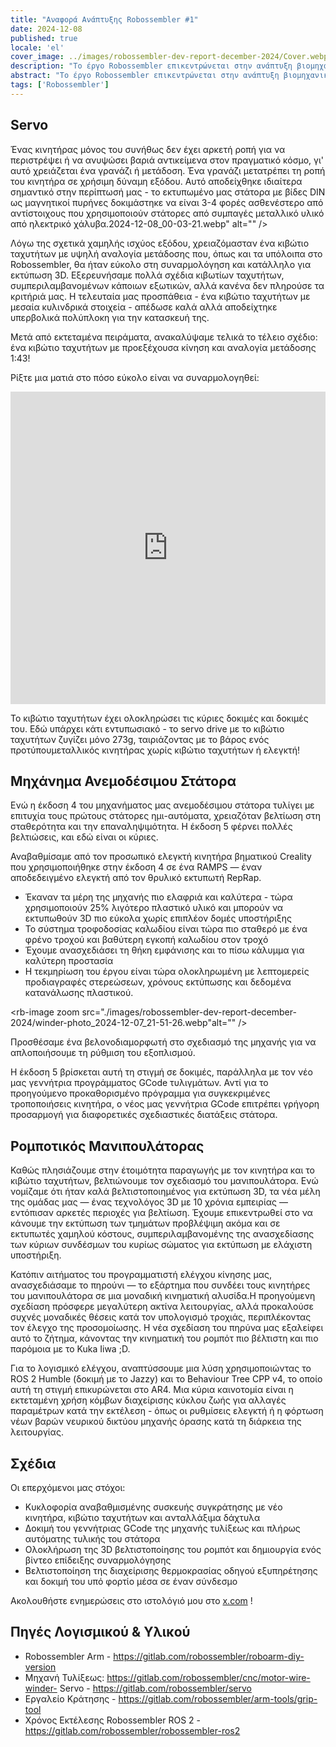 ```yaml
---
title: "Αναφορά Ανάπτυξης Robossembler #1"
date: 2024-12-08
published: true
locale: 'el'
cover_image: ../images/robossembler-dev-report-december-2024/Cover.webp
description: "Το έργο Robossembler επικεντρώνεται στην ανάπτυξη βιομηχανικών ρομπότ και εργαλείων για την παραγωγή τους που είναι προσβάσιμα σε οποιονδήποτε ερασιτέχνη DIY. Σε αυτό το άρθρο, θα μοιραστούμε την τρέχουσα πρόοδό μας - ένα ενημερωμένο και δοκιμασμένο γρανάζι, η 5η έκδοση της μηχανής τυλίξεως και ένας ρομπότ μεταφορέας με επιπλέον βελτιστοποιήσεις για εκτύπωση 3D!"
abstract: "Το έργο Robossembler επικεντρώνεται στην ανάπτυξη βιομηχανικών ρομπότ και εργαλείων για την παραγωγή τους που είναι προσβάσιμα σε οποιονδήποτε ερασιτέχνη DIY. Σε αυτό το άρθρο, θα μοιραστούμε την τρέχουσα πρόοδό μας - ένα ενημερωμένο και δοκιμασμένο γρανάζι, η 5η έκδοση της μηχανής τυλίξεως και ένας ρομπότ μεταφορέας με επιπλέον βελτιστοποιήσεις για εκτύπωση 3D!"
tags: ['Robossembler']
---
```



## Servo

Ένας κινητήρας μόνος του συνήθως δεν έχει αρκετή ροπή για να περιστρέψει ή να ανυψώσει βαριά αντικείμενα στον πραγματικό κόσμο, γι' αυτό χρειάζεται ένα γρανάζι ή μετάδοση. Ένα γρανάζι μετατρέπει τη ροπή του κινητήρα σε χρήσιμη δύναμη εξόδου. Αυτό αποδείχθηκε ιδιαίτερα σημαντικό στην περίπτωσή μας - το εκτυπωμένο μας στάτορα με βίδες DIN ως μαγνητικοί πυρήνες δοκιμάστηκε να είναι 3-4 φορές ασθενέστερο από αντίστοιχους που χρησιμοποιούν στάτορες από συμπαγές μεταλλικό υλικό από ηλεκτρικό χάλυβα.2024-12-08_00-03-21.webp" alt="" />

Λόγω της σχετικά χαμηλής ισχύος εξόδου, χρειαζόμασταν ένα κιβώτιο ταχυτήτων με υψηλή αναλογία μετάδοσης που, όπως και τα υπόλοιπα στο Robossembler, θα ήταν εύκολο στη συναρμολόγηση και κατάλληλο για εκτύπωση 3D. Εξερευνήσαμε πολλά σχέδια κιβωτίων ταχυτήτων, συμπεριλαμβανομένων κάποιων εξωτικών, αλλά κανένα δεν πληρούσε τα κριτήριά μας. Η τελευταία μας προσπάθεια - ένα κιβώτιο ταχυτήτων με μεσαία κυλινδρικά στοιχεία - απέδωσε καλά αλλά αποδείχτηκε υπερβολικά πολύπλοκη για την κατασκευή της.

Μετά από εκτεταμένα πειράματα, ανακαλύψαμε τελικά το τέλειο σχέδιο: ένα κιβώτιο ταχυτήτων με προεξέχουσα κίνηση και αναλογία μετάδοσης 1:43!

<rb-image zoom src="./images/robossembler-dev-report-december-2024/reducer-photo_2024-12-07_21-54-20.webp" alt="" />

Ρίξτε μια ματιά στο πόσο εύκολο είναι να συναρμολογηθεί:

<iframe width="100%" height="500" src="https://www.youtube.com/embed/0vXwFmTB_L4?si=soNbSNKg9tjPWY1f" title="YouTube video player" frameborder="0" allow="accelerometer; autoplay; clipboard-write; encrypted-media; gyroscope; picture-in-picture; web-share" referrerpolicy="strict-origin-when-cross-origin" allowfullscreen></iframe>

Το κιβώτιο ταχυτήτων έχει ολοκληρώσει τις κύριες δοκιμές και δοκιμές του. Εδώ υπάρχει κάτι εντυπωσιακό - το servo drive με το κιβώτιο ταχυτήτων ζυγίζει μόνο 273g, ταιριάζοντας με το βάρος ενός προτύπουμεταλλικός κινητήρας χωρίς κιβώτιο ταχυτήτων ή ελεγκτή!

<rb-image zoom src="./images/robossembler-dev-report-december-2024/reducer-photo_2024-12-08_14-02-33.webp" alt="" />

## Μηχάνημα Ανεμοδέσιμου Στάτορα

Ενώ η έκδοση 4 του μηχανήματος μας ανεμοδέσιμου στάτορα τυλίγει με επιτυχία τους πρώτους στάτορες ημι-αυτόματα, χρειαζόταν βελτίωση στη σταθερότητα και την επαναληψιμότητα. Η έκδοση 5 φέρνει πολλές βελτιώσεις, και εδώ είναι οι κύριες.

Αναβαθμίσαμε από τον προσωπικό ελεγκτή κινητήρα βηματικού Creality που χρησιμοποιήθηκε στην έκδοση 4 σε ένα RAMPS — έναν αποδεδειγμένο ελεγκτή από τον θρυλικό εκτυπωτή RepRap.

<rb-image zoom src="./images/robossembler-dev-report-december-2024/winder-photo_2024-12-07_21-50-12.webp" alt="" />

- Έκαναν τα μέρη της μηχανής πιο ελαφριά και καλύτερα - τώρα χρησιμοποιούν 25% λιγότερο πλαστικό υλικό και μπορούν να εκτυπωθούν 3D πιο εύκολα χωρίς επιπλέον δομές υποστήριξης
- Το σύστημα τροφοδοσίας καλωδίου είναι τώρα πιο σταθερό με ένα φρένο τροχού και βαθύτερη εγκοπή καλωδίου στον τροχό
- Έχουμε ανασχεδιάσει τη θήκη εμφάνισης και το πίσω κάλυμμα για καλύτερη προστασία
- Η τεκμηρίωση του έργου είναι τώρα ολοκληρωμένη με λεπτομερείς προδιαγραφές στερεώσεων, χρόνους εκτύπωσης και δεδομένα κατανάλωσης πλαστικού.

<rb-image zoom src="./images/robossembler-dev-report-december-2024/winder-photo_2024-12-07_21-51-26.webp"alt="" />

Προσθέσαμε ένα βελονοδιαμορφωτή στο σχεδιασμό της μηχανής για να απλοποιήσουμε τη ρύθμιση του εξοπλισμού.

<rb-image zoom src="./images/robossembler-dev-report-december-2024/winder-photo_2024-12-04_11-41-56.webp" alt="" />

Η έκδοση 5 βρίσκεται αυτή τη στιγμή σε δοκιμές, παράλληλα με τον νέο μας γεννήτρια προγράμματος GCode τυλιγμάτων. Αντί για το προηγούμενο προκαθορισμένο πρόγραμμα για συγκεκριμένες τροποποιήσεις κινητήρα, ο νέος μας γεννήτρια GCode επιτρέπει γρήγορη προσαρμογή για διαφορετικές σχεδιαστικές διατάξεις στάτορα.

## Ρομποτικός Μανιπουλάτορας

Καθώς πλησιάζουμε στην έτοιμότητα παραγωγής με τον κινητήρα και το κιβώτιο ταχυτήτων, βελτιώνουμε τον σχεδιασμό του μανιπουλάτορα. Ενώ νομίζαμε ότι ήταν καλά βελτιστοποιημένος για εκτύπωση 3D, τα νέα μέλη της ομάδας μας — ένας τεχνολόγος 3D με 10 χρόνια εμπειρίας — εντόπισαν αρκετές περιοχές για βελτίωση. Έχουμε επικεντρωθεί στο να κάνουμε την εκτύπωση των τμημάτων προβλέψιμη ακόμα και σε εκτυπωτές χαμηλού κόστους, συμπεριλαμβανομένης της ανασχεδίασης των κύριων συνδέσμων του κυρίως σώματος για εκτύπωση με ελάχιστη υποστήριξη.

<rb-image zoom src="./images/robossembler-dev-report-december-2024/3d-supports.webp" alt="" />

<rb-image zoom src="./images/robossembler-dev-report-december-2024/roboarm-3d-optimize-photo_2024-11-20_15-56-53.webp" alt="" />

Κατόπιν αιτήματος του προγραμματιστή ελέγχου κίνησης μας, ανασχεδιάσαμε το πηρούνι — το εξάρτημα που συνδέει τους κινητήρες του μανιπουλάτορα σε μια μοναδική κινηματική αλυσίδα.Η προηγούμενη σχεδίαση πρόσφερε μεγαλύτερη ακτίνα λειτουργίας, αλλά προκαλούσε συχνές μοναδικές θέσεις κατά τον υπολογισμό τροχιάς, περιπλέκοντας τον έλεγχο της προσομοίωσης. Η νέα σχεδίαση του πηρύνα μας εξαλείφει αυτό το ζήτημα, κάνοντας την κινηματική του ρομπότ πιο βέλτιστη και πιο παρόμοια με το Kuka Iiwa ;D.

<rb-image zoom src="./images/robossembler-dev-report-december-2024/fork-roboarm-photo_2024-12-07_11-39-31.webp" alt="" />

Για το λογισμικό ελέγχου, αναπτύσσουμε μια λύση χρησιμοποιώντας το ROS 2 Humble (δοκιμή με το Jazzy) και το Behaviour Tree CPP v4, το οποίο αυτή τη στιγμή επικυρώνεται στο AR4. Μια κύρια καινοτομία είναι η εκτεταμένη χρήση κόμβων διαχείρισης κύκλου ζωής για αλλαγές παραμέτρων κατά την εκτέλεση - όπως οι ρυθμίσεις ελεγκτή ή η φόρτωση νέων βαρών νευρικού δικτύου μηχανής όρασης κατά τη διάρκεια της λειτουργίας.

## Σχέδια

Οι επερχόμενοι μας στόχοι:

- Κυκλοφορία αναβαθμισμένης συσκευής συγκράτησης με νέο κινητήρα, κιβώτιο ταχυτήτων και ανταλλάξιμα δάχτυλα
- Δοκιμή του γεννήτριας GCode της μηχανής τυλίξεως και πλήρως αυτόματης τυλικής του στάτορα
- Ολοκλήρωση της 3D βελτιστοποίησης του ρομπότ και δημιουργία ενός βίντεο επίδειξης συναρμολόγησης
- Βελτιστοποίηση της διαχείρισης θερμοκρασίας οδηγού εξυπηρέτησης και δοκιμή του υπό φορτίο μέσα σε έναν σύνδεσμο

Ακολουθήστε ενημερώσεις στο ιστολόγιό μου στο [x.com](https://x.com/movefasta) !

## Πηγές Λογισμικού & Υλικού

- Robossembler Arm - https://gitlab.com/robossembler/roboarm-diy-version
- Μηχανή Τυλίξεως: https://gitlab.com/robossembler/cnc/motor-wire-winder- Servo - https://gitlab.com/robossembler/servo
- Εργαλείο Κράτησης - https://gitlab.com/robossembler/arm-tools/grip-tool
- Χρόνος Εκτέλεσης Robossembler ROS 2 - https://gitlab.com/robossembler/robossembler-ros2